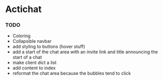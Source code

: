 # Actichat

### TODO ###
- Coloring
- Collapsible navbar
- add styling to buttons (hover stuff)
- add a start of the chat area with an invite link and title announcing the start of a chat
- make client dict a list
- add content to index
- reformat the chat area because the bubbles tend to click